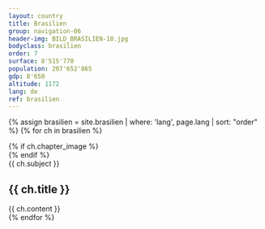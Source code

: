 ```yaml
---
layout: country
title: Brasilien
group: navigation-06
header-img: BILD_BRASILIEN-10.jpg
bodyclass: brasilien
order: 7
surface: 8'515'770
population: 207'652'865
gdp: 8'650
altitude: 1172
lang: de
ref: brasilien
---
```

{% assign brasilien = site.brasilien | where: 'lang', page.lang | sort: "order" %}
{% for ch in brasilien %}
<section class="box chapter-{{ ch.subject }}" id="{{ ch.subject }}">
    {% if ch.chapter_image %}
        <div class="image grid" style="background-image: url({{ ch.chapter_image | prepend: '/media/img/chapter/' | prepend: site.baseurl }});">
        </div>
    {% endif %}
    <div class="content">
        <span class="chapter-subject">{{ ch.subject }}</span>
        <h1 class="chapter-title">{{ ch.title }}</h1>
    </div>
    {{ ch.content }}
</section>
{% endfor %}
